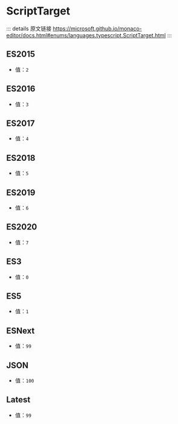 # ScriptTarget
        
::: details 原文链接
https://microsoft.github.io/monaco-editor/docs.html#enums/languages.typescript.ScriptTarget.html
:::

## ES2015
- 值：`2`
## ES2016
- 值：`3`
## ES2017
- 值：`4`
## ES2018
- 值：`5`
## ES2019
- 值：`6`
## ES2020
- 值：`7`
## ES3
- 值：`0`
## ES5
- 值：`1`
## ESNext
- 值：`99`
## JSON
- 值：`100`
## Latest
- 值：`99`
